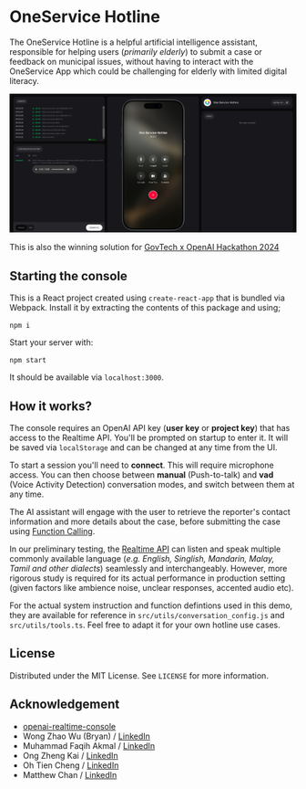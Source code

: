# OneService Hotline

The OneService Hotline is a helpful artificial intelligence assistant, responsible for helping users (*primarily elderly*) to submit a case or feedback on municipal issues, without having to interact with the OneService App which could be challenging for elderly with limited digital literacy.

<img src="/readme/oneservice-hotline-demo.png" width="800" />

This is also the winning solution for [GovTech x OpenAI Hackathon 2024](https://www.tech.gov.sg/media/events/govtech-openai-hackathon-2024/)

## Starting the console

This is a React project created using `create-react-app` that is bundled via Webpack.
Install it by extracting the contents of this package and using;

```shell
npm i
```

Start your server with:

```shell
npm start
```

It should be available via `localhost:3000`.

## How it works?

The console requires an OpenAI API key (**user key** or **project key**) that has access to the Realtime API.
You'll be prompted on startup to enter it. It will be saved via `localStorage` and can be changed at any time from the UI.

To start a session you'll need to **connect**. This will require microphone access.
You can then choose between **manual** (Push-to-talk) and **vad** (Voice Activity Detection) conversation modes, and switch between them at any time.

The AI assistant will engage with the user to retrieve the reporter's contact information and more details about the case, before submitting the case using [Function Calling](https://platform.openai.com/docs/guides/function-calling).

In our preliminary testing, the [Realtime API](https://platform.openai.com/docs/guides/realtime) can listen and speak multiple commonly available language (*e.g. English, Singlish, Mandarin, Malay, Tamil and other dialects*) seamlessly and interchangeably. However, more rigorous study is required for its actual performance in production setting (given factors like ambience noise, unclear responses, accented audio etc).

For the actual system instruction and function defintions used in this demo, they are available for reference in `src/utils/conversation_config.js` and `src/utils/tools.ts`. Feel free to adapt it for your own hotline use cases.

## License
Distributed under the MIT License. See `LICENSE` for more information.

## Acknowledgement

- [openai-realtime-console](https://github.com/openai/openai-realtime-console)
- Wong Zhao Wu (Bryan) / [LinkedIn](https://www.linkedin.com/in/zw-wong/)
- Muhammad Faqih Akmal / [LinkedIn](https://www.linkedin.com/in/faqih-akmal/)
- Ong Zheng Kai / [LinkedIn](https://www.linkedin.com/in/ong-zheng-kai)
- Oh Tien Cheng / [LinkedIn](https://www.linkedin.com/in/ohtiencheng)
- Matthew Chan / [LinkedIn](https://www.linkedin.com/in/matthew-chan-8905071bb)
